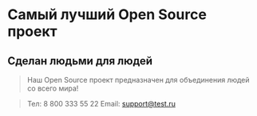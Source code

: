# Самый лучший Open Source проект

## Сделан людьми для людей

> Наш Open Source проект предназначен для объединения людей со всего мира!

>Тел: 8 800 333 55 22
>Email: support@test.ru
